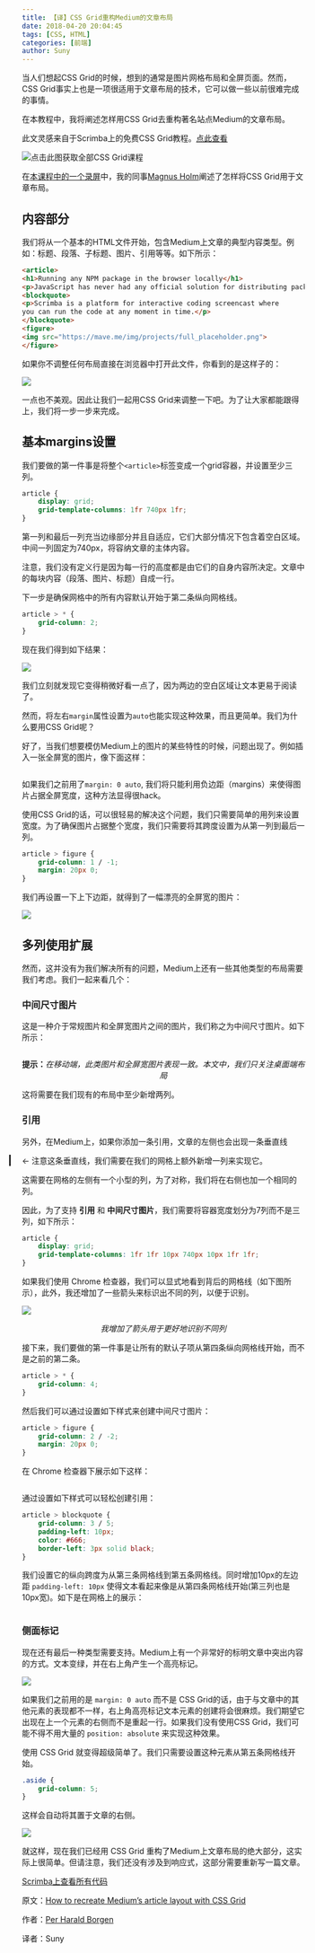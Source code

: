 ```yaml
---
title: 【译】CSS Grid重构Medium的文章布局
date: 2018-04-20 20:04:45
tags: [CSS, HTML]
categories: [前端]
author: Suny
---
```


当人们想起CSS Grid的时候，想到的通常是图片网格布局和全屏页面。然而，CSS Grid事实上也是一项很适用于文章布局的技术，它可以做一些以前很难完成的事情。

在本教程中，我将阐述怎样用CSS Grid去重构著名站点Medium的文章布局。

<!-- more -->

此文灵感来自于Scrimba上的免费CSS Grid教程。[点此查看](https://scrimba.com/g/gR8PTE)

![点击此图获取全部CSS Grid课程](/images/2018-04-20-recreate-medium-article-layout-with-grid/1.png)

在[本课程中的一个录屏](https://scrimba.com/p/pWqLHa/cdp76sD)中，我的同事[Magnus Holm](https://medium.com/@judofyr)阐述了怎样将CSS Grid用于文章布局。


## 内容部分


我们将从一个基本的HTML文件开始，包含Medium上文章的典型内容类型。例如：标题、段落、子标题、图片、引用等等。如下所示：

```html
<article>
<h1>Running any NPM package in the browser locally</h1>
<p>JavaScript has never had any official solution for distributing packages, and every web platform (Rails, Django etc) has their own idea of how to structure and package JavaScript. In the last few years NPM has started becoming the canonical way of distribution, with Webpack as the build system, but there’s no way to load NPM packages in the browser without a server-side component.</p>
<blockquote>
<p>Scrimba is a platform for interactive coding screencast where         
you can run the code at any moment in time.</p>
</blockquote>
<figure>
<img src="https://mave.me/img/projects/full_placeholder.png">
</figure>
```

如果你不调整任何布局直接在浏览器中打开此文件，你看到的是这样子的：

![](/images/2018-04-20-recreate-medium-article-layout-with-grid/2.png)

一点也不美观。因此让我们一起用CSS Grid来调整一下吧。为了让大家都能跟得上，我们将一步一步来完成。

## 基本margins设置

我们要做的第一件事是将整个`<article>`标签变成一个grid容器，并设置至少三列。

```css
article {
    display: grid;
    grid-template-columns: 1fr 740px 1fr;
}
```

第一列和最后一列充当边缘部分并且自适应，它们大部分情况下包含着空白区域。中间一列固定为740px，将容纳文章的主体内容。

注意，我们没有定义行是因为每一行的高度都是由它们的自身内容所决定。文章中的每块内容（段落、图片、标题）自成一行。

下一步是确保网格中的所有内容默认开始于第二条纵向网格线。

```css
article > * {
    grid-column: 2;
}
```

现在我们得到如下结果：

![](/images/2018-04-20-recreate-medium-article-layout-with-grid/3.png)

我们立刻就发现它变得稍微好看一点了，因为两边的空白区域让文本更易于阅读了。

然而，将左右`margin`属性设置为`auto`也能实现这种效果，而且更简单。我们为什么要用CSS Grid呢？

好了，当我们想要模仿Medium上的图片的某些特性的时候，问题出现了。例如插入一张全屏宽的图片，像下面这样：

<p style="width: 100vw;margin-left:-webkit-calc(50% - 50vw);margin-left:calc(50% - 50vw);"><a href="/images/2018-04-20-recreate-medium-article-layout-with-grid/4.jpg" class="fancybox" rel="group"><img src="/images/2018-04-20-recreate-medium-article-layout-with-grid/4.jpg" alt=""></a></p>

如果我们之前用了`margin: 0 auto`, 我们将只能利用负边距（margins）来使得图片占据全屏宽度，这种方法显得很hack。

使用CSS Grid的话，可以很轻易的解决这个问题，我们只需要简单的用列来设置宽度。为了确保图片占据整个宽度，我们只需要将其跨度设置为从第一列到最后一列。

```css
article > figure {
    grid-column: 1 / -1;
    margin: 20px 0;
}
```

我们再设置一下上下边距，就得到了一幅漂亮的全屏宽的图片：

![](/images/2018-04-20-recreate-medium-article-layout-with-grid/5.png)

## 多列使用扩展

然而，这并没有为我们解决所有的问题，Medium上还有一些其他类型的布局需要我们考虑。我们一起来看几个：

### 中间尺寸图片

这是一种介于常规图片和全屏宽图片之间的图片，我们称之为中间尺寸图片。如下所示：

<p style="width: -webkit-calc(50vw + 50%);width: calc(50vw + 50%);margin-left:-webkit-calc(25% - 25vw);margin-left:calc(25% - 25vw);"><a href="/images/2018-04-20-recreate-medium-article-layout-with-grid/6.jpeg" class="fancybox" rel="group"><img src="/images/2018-04-20-recreate-medium-article-layout-with-grid/6.jpeg" alt=""></a></p>
<p style="text-align: center;"><strong>提示：</strong><em>在移动端，此类图片和全屏宽图片表现一致。本文中，我们只关注桌面端布局</em></p>

这将需要在我们现有的布局中至少新增两列。


### 引用

另外，在Medium上，如果你添加一条引用，文章的左侧也会出现一条垂直线

<p style="border-left: 3px solid rgba(0,0,0,.84);padding-left: 20px;margin-left: -23px;">← 注意这条垂直线，我们需要在我们的网格上额外新增一列来实现它。</p>

这需要在网格的左侧有一个小型的列，为了对称，我们将在右侧也加一个相同的列。

因此，为了支持 **引用** 和 **中间尺寸图片**，我们需要将容器宽度划分为7列而不是三列，如下所示：

```css
article {
    display: grid;
    grid-template-columns: 1fr 1fr 10px 740px 10px 1fr 1fr;
}
```

如果我们使用 Chrome 检查器，我们可以显式地看到背后的网格线（如下图所示），此外，我还增加了一些箭头来标识出不同的列，以便于识别。

![](/images/2018-04-20-recreate-medium-article-layout-with-grid/7.png)
<p style="text-align: center;"><em>我增加了箭头用于更好地识别不同列</em></p>

接下来，我们要做的第一件事是让所有的默认子项从第四条纵向网格线开始，而不是之前的第二条。

```css
article > * {
    grid-column: 4;
}
```

然后我们可以通过设置如下样式来创建中间尺寸图片：

```css
article > figure {
    grid-column: 2 / -2;
    margin: 20px 0;
}
```

在 Chrome 检查器下展示如下这样：

<p style="width: -webkit-calc(50vw + 50%);width: calc(50vw + 50%);margin-left:-webkit-calc(25% - 25vw);margin-left:calc(25% - 25vw);"><a href="/images/2018-04-20-recreate-medium-article-layout-with-grid/8.png" class="fancybox" rel="group"><img src="/images/2018-04-20-recreate-medium-article-layout-with-grid/8.png" alt=""></a></p>

通过设置如下样式可以轻松创建引用：

```css
article > blockquote {
    grid-column: 3 / 5;
    padding-left: 10px;
    color: #666;
    border-left: 3px solid black;
}
```

我们设置它的纵向跨度为从第三条网格线到第五条网格线。同时增加10px的左边距 `padding-left: 10px` 使得文本看起来像是从第四条网格线开始(第三列也是10px宽)。如下是在网格上的展示：

<p style="width: -webkit-calc(50vw + 50%);width: calc(50vw + 50%);margin-left:-webkit-calc(25% - 25vw);margin-left:calc(25% - 25vw);"><a href="/images/2018-04-20-recreate-medium-article-layout-with-grid/9.png" class="fancybox" rel="group"><img src="/images/2018-04-20-recreate-medium-article-layout-with-grid/9.png" alt=""></a></p>

### 侧面标记

现在还有最后一种类型需要支持。Medium上有一个非常好的标明文章中突出内容的方式。文本变绿，并在右上角产生一个高亮标记。

![](/images/2018-04-20-recreate-medium-article-layout-with-grid/10.png)


如果我们之前用的是 `margin: 0 auto` 而不是 CSS Grid的话，由于与文章中的其他元素的表现都不一样，右上角高亮标记文本元素的创建将会很麻烦。我们期望它出现在上一个元素的右侧而不是重起一行。如果我们没有使用CSS Grid，我们可能不得不用大量的 `position: absolute` 来实现这种效果。

使用 CSS Grid 就变得超级简单了。我们只需要设置这种元素从第五条网格线开始。

```css
.aside {
    grid-column: 5;
}
```

这样会自动将其置于文章的右侧。

![](/images/2018-04-20-recreate-medium-article-layout-with-grid/11.png)

就这样，现在我们已经用 CSS Grid 重构了Medium上文章布局的绝大部分，这实际上很简单。但请注意，我们还没有涉及到响应式，这部分需要重新写一篇文章。

[Scrimba上查看所有代码](https://scrimba.com/c/cedLJfW)



原文：[How to recreate Medium’s article layout with CSS Grid](https://medium.freecodecamp.org/how-to-recreate-mediums-article-layout-with-css-grid-b4608792bad1)

作者：[Per Harald Borgen](https://medium.freecodecamp.org/@perborgen)

译者：Suny

